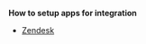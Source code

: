 **How to setup apps for integration**  
* [Zendesk](https://github.com/c-534/documentation/wiki/How-to-setup-Zendesk)